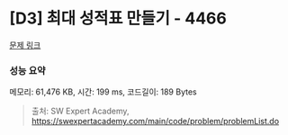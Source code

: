# [D3] 최대 성적표 만들기 - 4466 

[문제 링크](https://swexpertacademy.com/main/code/problem/problemDetail.do?contestProbId=AWOUfCJ6qVMDFAWg) 

### 성능 요약

메모리: 61,476 KB, 시간: 199 ms, 코드길이: 189 Bytes



> 출처: SW Expert Academy, https://swexpertacademy.com/main/code/problem/problemList.do